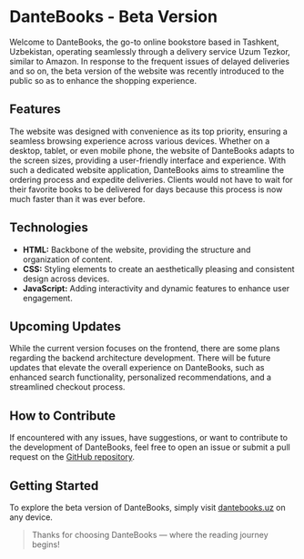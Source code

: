 # DanteBooks - Beta Version

Welcome to DanteBooks, the go-to online bookstore based in Tashkent, Uzbekistan, operating seamlessly through a delivery service Uzum Tezkor, similar to Amazon. In response to the frequent issues of delayed deliveries and so on, the beta version of the website was recently introduced to the public so as to enhance the shopping experience.

## Features

The website was designed with convenience as its top priority, ensuring a seamless browsing experience across various devices. Whether on a desktop, tablet, or even mobile phone, the website of DanteBooks adapts to the screen sizes, providing a user-friendly interface and experience. With such a dedicated website application, DanteBooks aims to streamline the ordering process and expedite deliveries. Clients would not have to wait for their favorite books to be delivered for days because this process is now much faster than it was ever before.

## Technologies

- **HTML:** Backbone of the website, providing the structure and organization of content.
- **CSS:** Styling elements to create an aesthetically pleasing and consistent design across devices.
- **JavaScript:** Adding interactivity and dynamic features to enhance user engagement.

## Upcoming Updates

While the current version focuses on the frontend, there are some plans regarding the backend architecture development. There will be future updates that elevate the overall experience on DanteBooks, such as enhanced search functionality, personalized recommendations, and a streamlined checkout process.

## How to Contribute

If encountered with any issues, have suggestions, or want to contribute to the development of DanteBooks, feel free to open an issue or submit a pull request on the [GitHub repository](https://github.com/wiut00019248/dantebooks-web-tech).

## Getting Started

To explore the beta version of DanteBooks, simply visit [dantebooks.uz](https://wiut00019248.github.io/dantebooks-web-tech) on any device.

> Thanks for choosing DanteBooks — where the reading journey begins!
